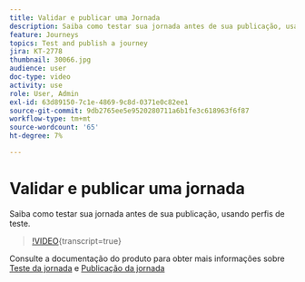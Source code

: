 ```yaml
---
title: Validar e publicar uma Jornada
description: Saiba como testar sua jornada antes de sua publicação, usando perfis de teste.
feature: Journeys
topics: Test and publish a journey
jira: KT-2778
thumbnail: 30066.jpg
audience: user
doc-type: video
activity: use
role: User, Admin
exl-id: 63d89150-7c1e-4869-9c8d-0371e0c82ee1
source-git-commit: 9db2765ee5e9520280711a6b1fe3c618963f6f87
workflow-type: tm+mt
source-wordcount: '65'
ht-degree: 7%

---
```


# Validar e publicar uma jornada

Saiba como testar sua jornada antes de sua publicação, usando perfis de teste.

>[!VIDEO](https://video.tv.adobe.com/v/30066?learn=on){transcript=true}

Consulte a documentação do produto para obter mais informações sobre [Teste da jornada](https://experienceleague.adobe.com/docs/journeys/using/building-journeys/testing-the-journey.html)
e [Publicação da jornada](https://experienceleague.adobe.com/docs/journeys/using/building-journeys/publishing-the-journey.html)

